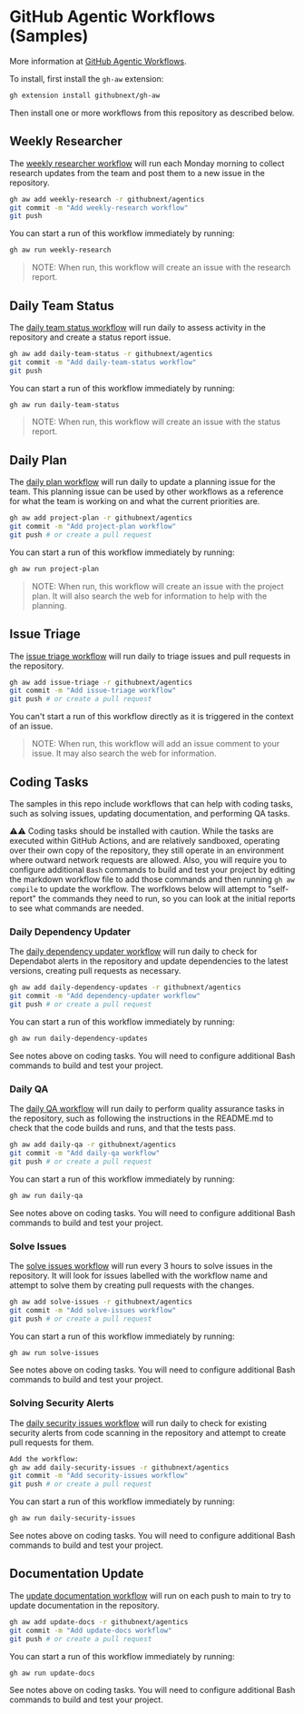 # GitHub Agentic Workflows (Samples)

More information at [GitHub Agentic Workflows](https://github.com/githubnext/gh-aw?tab=readme-ov-file).

To install, first install the `gh-aw` extension:

```bash 
gh extension install githubnext/gh-aw
```

Then install one or more workflows from this repository as described below.

## Weekly Researcher

The [weekly researcher workflow](workflows/weekly-research.md?plain=1) will run each Monday morning to collect research updates from the team and post them to a new issue in the repository.

```bash
gh aw add weekly-research -r githubnext/agentics
git commit -m "Add weekly-research workflow"
git push
```

You can start a run of this workflow immediately by running:

```bash
gh aw run weekly-research
```

> NOTE: When run, this workflow will create an issue with the research report.

## Daily Team Status

The [daily team status workflow](workflows/daily-team-status.md?plain=1) will run daily to assess activity in the repository and create a status report issue.

```bash
gh aw add daily-team-status -r githubnext/agentics
git commit -m "Add daily-team-status workflow"
git push
```

You can start a run of this workflow immediately by running:

```bash
gh aw run daily-team-status
```

> NOTE: When run, this workflow will create an issue with the status report.

## Daily Plan

The [daily plan workflow](workflows/daily-plan.md?plain=1) will run daily to update a planning issue for the team. This planning issue can be used by other workflows as a reference for what the team is working on and what the current priorities are.

```bash
gh aw add project-plan -r githubnext/agentics
git commit -m "Add project-plan workflow"
git push # or create a pull request
```

You can start a run of this workflow immediately by running:

```bash
gh aw run project-plan
```

> NOTE: When run, this workflow will create an issue with the project plan. It will also search the web for information to help with the planning.

## Issue Triage

The [issue triage workflow](workflows/issue-triage.md?plain=1) will run daily to triage issues and pull requests in the repository.

```bash
gh aw add issue-triage -r githubnext/agentics
git commit -m "Add issue-triage workflow"
git push # or create a pull request
```

You can't start a run of this workflow directly as it is triggered in the context of an issue.

> NOTE: When run, this workflow will add an issue comment to your issue. It may also search the web for information.

## Coding Tasks

The samples in this repo include workflows that can help with coding tasks, such as solving issues, updating documentation, and performing QA tasks.

⚠️⚠️ Coding tasks should be installed with caution. While the tasks are executed within GitHub Actions, and are relatively sandboxed, operating over their own copy of the repository, they still operate in an environment where outward network requests are allowed. Also, you will require you to configure additional `Bash` commands to build and test your project by editing the markdown workflow file to add those commands and then running `gh aw compile` to update the workflow. The worfklows below will attempt to "self-report" the commands they need to run, so you can look at the initial reports to see what commands are needed.

### Daily Dependency Updater

The [daily dependency updater workflow](workflows/daily-dependency-updates.md?plain=1) will run daily to check for Dependabot alerts in the repository and update dependencies to the latest versions, creating pull requests as necessary.

```bash
gh aw add daily-dependency-updates -r githubnext/agentics
git commit -m "Add dependency-updater workflow"
git push # or create a pull request
```

You can start a run of this workflow immediately by running:

```bash
gh aw run daily-dependency-updates
```

See notes above on coding tasks. You will need to configure additional Bash commands to build and test your project. 

### Daily QA 

The [daily QA workflow](workflows/daily-qa.md?plain=1) will run daily to perform quality assurance tasks in the repository, such as following the instructions in the README.md to check that the code builds and runs, and that the tests pass.

```bash
gh aw add daily-qa -r githubnext/agentics
git commit -m "Add daily-qa workflow"
git push # or create a pull request
```

You can start a run of this workflow immediately by running:

```bash
gh aw run daily-qa
```

See notes above on coding tasks. You will need to configure additional Bash commands to build and test your project. 

### Solve Issues

The [solve issues workflow](workflows/solve-issues.md?plain=1) will run every 3 hours to solve issues in the repository. It will look for issues labelled with the workflow name and attempt to solve them by creating pull requests with the changes.

```bash
gh aw add solve-issues -r githubnext/agentics
git commit -m "Add solve-issues workflow"
git push # or create a pull request
```

You can start a run of this workflow immediately by running:

```bash
gh aw run solve-issues
```

See notes above on coding tasks. You will need to configure additional Bash commands to build and test your project. 

### Solving Security Alerts

The [daily security issues workflow](workflows/daily-security-issues.md?plain=1) will run daily to check for existing security alerts from code scanning in the repository and attempt to create pull requests for them.

```bash
Add the workflow:
gh aw add daily-security-issues -r githubnext/agentics
git commit -m "Add security-issues workflow"
git push # or create a pull request
```

You can start a run of this workflow immediately by running:

```bash
gh aw run daily-security-issues
```

See notes above on coding tasks. You will need to configure additional Bash commands to build and test your project. 

## Documentation Update

The [update documentation workflow](workflows/update-docs.md?plain=1) will run on each push to main to try to update documentation in the repository.

```bash
gh aw add update-docs -r githubnext/agentics
git commit -m "Add update-docs workflow"
git push # or create a pull request
```

You can start a run of this workflow immediately by running:

```bash
gh aw run update-docs
```

See notes above on coding tasks. You will need to configure additional Bash commands to build and test your project. 
